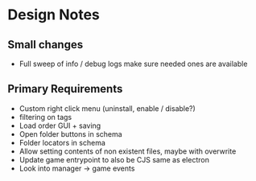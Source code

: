 # Design Notes

## Small changes

-   Full sweep of info / debug logs make sure needed ones are available

## Primary Requirements

-   Custom right click menu (uninstall, enable / disable?)
-   filtering on tags
-   Load order GUI + saving
-   Open folder buttons in schema
-   Folder locators in schema
-   Allow setting contents of non existent files, maybe with overwrite
-   Update game entrypoint to also be CJS same as electron
-   Look into manager -> game events